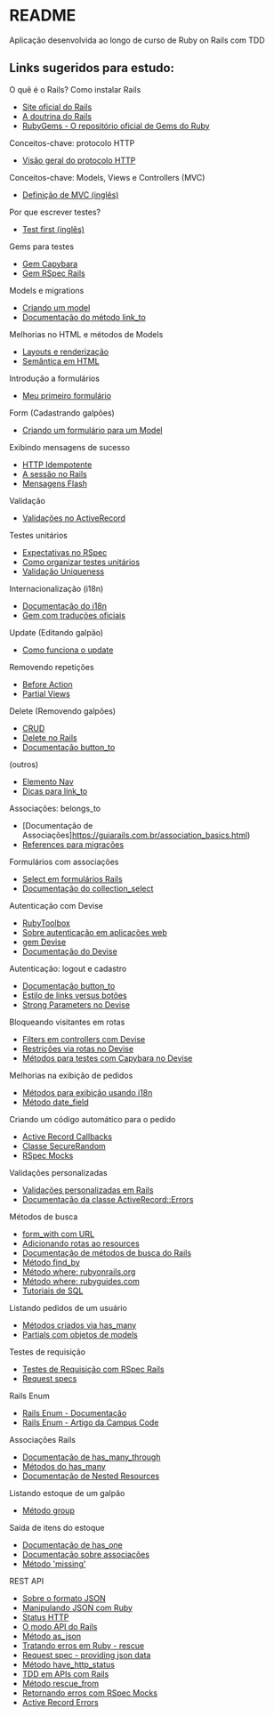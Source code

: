 # README

Aplicação desenvolvida ao longo de curso de Ruby on Rails com TDD

## Links sugeridos para estudo:

O quê é o Rails? Como instalar Rails
- [Site oficial do Rails](https://rubyonrails.org/)
- [A doutrina do Rails](https://rubyonrails.org/doctrine)
- [RubyGems - O repositório oficial de Gems do Ruby](https://rubygems.org/)

Conceitos-chave: protocolo HTTP
- [Visão geral do protocolo HTTP](https://developer.mozilla.org/pt-BR/docs/Web/HTTP/Overview)

Conceitos-chave: Models, Views e Controllers (MVC)
- [Definição de MVC (inglês)](https://developer.mozilla.org/en-US/docs/Glossary/MVC)

Por que escrever testes?
- [Test first (inglês)](http://www.extremeprogramming.org/rules/testfirst.html)

Gems para testes
- [Gem Capybara](https://github.com/teamcapybara/capybara)
- [Gem RSpec Rails](https://github.com/rspec/rspec-rails)

Models e migrations
- [Criando um model](https://guiarails.com.br/getting_started.html#mvc-e-voce-gerando-um-model)
- [Documentação do método link_to](https://api.rubyonrails.org/classes/ActionView/Helpers/UrlHelper.html#method-i-link_to)

Melhorias no HTML e métodos de Models
- [Layouts e renderização](https://guiarails.com.br/layouts_and_rendering.html)
- [Semântica em HTML](https://developer.mozilla.org/pt-BR/docs/Glossary/Semantics)

Introdução a formulários
- [Meu primeiro formulário](https://developer.mozilla.org/pt-BR/docs/Learn/Forms/Your_first_form)

Form (Cadastrando galpões)
- [Criando um formulário para um Model](https://guiarails.com.br/form_helpers.html#trabalhando-com-objetos-model)

Exibindo mensagens de sucesso
- [HTTP Idempotente](https://developer.mozilla.org/pt-BR/docs/Glossary/Idempotent)
- [A sessão no Rails](https://guiarails.com.br/action_controller_overview.html#sessao)
- [Mensagens Flash](https://guiarails.com.br/action_controller_overview.html#o-flash)

Validação
- [Validações no ActiveRecord](https://guiarails.com.br/active_record_validations.html)

Testes unitários
- [Expectativas no RSpec](https://github.com/rspec/rspec-expectations)
- [Como organizar testes unitários](https://www.betterspecs.org/#describe)
- [Validação Uniqueness](https://guides.rubyonrails.org/active_record_validations.html#uniqueness)

Internacionalização (i18n)
- [Documentação do i18n](https://guides.rubyonrails.org/i18n.html)
- [Gem com traduções oficiais](https://github.com/svenfuchs/rails-i18n)

Update (Editando galpão)
- [Como funciona o update](https://guiarails.com.br/active_record_basics.html#update)

Removendo repetições
- [Before Action](https://guides.rubyonrails.org/action_controller_overview.html#filters)
- [Partial Views](https://guides.rubyonrails.org/layouts_and_rendering.html#using-partials)

Delete (Removendo galpões)
- [CRUD](https://developer.mozilla.org/pt-BR/docs/Glossary/CRUD)
- [Delete no Rails](https://guides.rubyonrails.org/active_record_basics.html#delete)
- [Documentação button_to](https://api.rubyonrails.org/classes/ActionView/Helpers/UrlHelper.html#method-i-button_to)

(outros)
- [Elemento Nav](https://developer.mozilla.org/pt-BR/docs/Web/HTML/Element/nav)
- [Dicas para link_to](https://www.rubyguides.com/2019/05/rails-link_to-method/)

Associações: belongs_to
- [Documentação de Associações]https://guiarails.com.br/association_basics.html)
- [References para migrações](https://guides.rubyonrails.org/active_record_migrations.html#references)

Formulários com associações
- [Select em formulários Rails](https://guides.rubyonrails.org/form_helpers.html#making-select-boxes-with-ease)
- [Documentação do collection_select](https://api.rubyonrails.org/classes/ActionView/Helpers/FormOptionsHelper.html#method-i-collection_select)

Autenticação com Devise
- [RubyToolbox](https://www.ruby-toolbox.com/)
- [Sobre autenticação em aplicações web](https://github.com/heartcombo/devise)
- [gem Devise](https://github.com/heartcombo/devise)
- [Documentação do Devise](https://github.com/heartcombo/devise#getting-started)

Autenticação: logout e cadastro
- [Documentação button_to](https://api.rubyonrails.org/classes/ActionView/Helpers/UrlHelper.html#method-i-button_to)
- [Estilo de links versus botões](https://css-tricks.com/a-complete-guide-to-links-and-buttons/)
- [Strong Parameters no Devise](https://github.com/heartcombo/devise#strong-parameters)

Bloqueando visitantes em rotas
- [Filters em controllers com Devise](https://github.com/heartcombo/devise#controller-filters-and-helpers)
- [Restrições via rotas no Devise](https://github.com/heartcombo/devise/wiki/How-To:-Define-resource-actions-that-require-authentication-using-routes.rb)
- [Métodos para testes com Capybara no Devise](https://github.com/heartcombo/devise/wiki/How-To:-Test-with-Capybara)

Melhorias na exibição de pedidos
- [Métodos para exibição usando i18n](https://dev.to/risafj/the-basics-of-rails-i18n-translate-errors-models-and-attributes-84d#1)
- [Método date_field](https://edgeapi.rubyonrails.org/classes/ActionView/Helpers/FormHelper.html#method-i-date_field)

Criando um código automático para o pedido
- [Active Record Callbacks](https://guides.rubyonrails.org/active_record_callbacks.html)
- [Classe SecureRandom](https://ruby-doc.org/stdlib-2.7.0/libdoc/securerandom/rdoc/SecureRandom.html)
- [RSpec Mocks](https://github.com/rspec/rspec-mocks#method-stubs)

Validações personalizadas
- [Validações personalizadas em Rails](https://guides.rubyonrails.org/active_record_validations.html#performing-custom-validations)
- [Documentação da classe ActiveRecord::Errors](https://api.rubyonrails.org/classes/ActiveModel/Errors.html)

Métodos de busca
- [form_with com URL](https://guiarails.com.br/form_helpers.html#formulario-de-pesquisa-generica)
- [Adicionando rotas ao resources](https://guides.rubyonrails.org/routing.html#adding-more-restful-actions)
- [Documentação de métodos de busca do Rails](https://guiarails.com.br/active_record_querying.html#recuperando-objetos-do-banco-de-dados)
- [Método find_by](https://api.rubyonrails.org/v6.1.4/classes/ActiveRecord/FinderMethods.html#method-i-find_by)
- [Método where: rubyonrails.org](https://api.rubyonrails.org/v6.1.4/classes/ActiveRecord/QueryMethods.html#method-i-where)
- [Método where: rubyguides.com](https://www.rubyguides.com/2019/07/rails-where-method/)
- [Tutoriais de SQL](https://www.w3schools.com/sql/default.asp)

Listando pedidos de um usuário
- [Métodos criados via has_many](https://guiarails.com.br/association_basics.html#referencia-da-associacao-has-many)
- [Partials com objetos de models](https://guides.rubyonrails.org/layouts_and_rendering.html#rendering-collections)

Testes de requisição
- [Testes de Requisição com RSpec Rails](https://relishapp.com/rspec/rspec-rails/docs/request-specs/request-spec)
- [Request specs](https://rspec.info/features/6-0/rspec-rails/request-specs/request-spec/)

Rails Enum
- [Rails Enum - Documentação](https://api.rubyonrails.org/v5.1/classes/ActiveRecord/Enum.html)
- [Rails Enum - Artigo da Campus Code](https://www.campuscode.com.br/conteudos/ruby-on-rails-enum?_gl=1*1i9t5a7*_ga*OTA2MjM0Nzg3LjE2OTMzNDA5NDM.*_ga_BG1H65WPRG*MTcxNDA2ODE3MC4yOTkuMS4xNzE0MDY4MTcyLjAuMC4w)

Associações Rails
- [Documentação de has_many_through](https://guiarails.com.br/association_basics.html#a-associacao-has-many-through)
- [Métodos do has_many](https://guiarails.com.br/association_basics.html#metodos-adicionados-por-has-many)
- [Documentação de Nested Resources](https://guiarails.com.br/routing.html#nested-resources-recursos-aninhados)

Listando estoque de um galpão
- [Método group](https://guides.rubyonrails.org/active_record_querying.html#group)

Saída de itens do estoque
- [Documentação de has_one](https://guides.rubyonrails.org/association_basics.html#the-has-one-association)
- [Documentação sobre associações](https://api.rubyonrails.org/classes/ActiveRecord/Associations/ClassMethods.html)
- [Método 'missing'](https://api.rubyonrails.org/classes/ActiveRecord/QueryMethods/WhereChain.html#method-i-missing)

REST API
- [Sobre o formato JSON](https://developer.mozilla.org/pt-BR/docs/Web/JavaScript/Reference/Global_Objects/JSON)
- [Manipulando JSON com Ruby](https://ruby-doc.org/stdlib-3.0.0/libdoc/json/rdoc/JSON.html)
- [Status HTTP](https://developer.mozilla.org/pt-BR/docs/Web/HTTP/Status)
- [O modo API do Rails](https://guides.rubyonrails.org/api_app.html)
- [Método as_json](https://api.rubyonrails.org/v6.0.2.2/classes/ActiveModel/Serializers/JSON.html)
- [Tratando erros em Ruby - rescue](https://guru-sp.github.io/tutorial_ruby/excecoes.html)
- [Request spec - providing json data](https://rspec.info/features/6-0/rspec-rails/request-specs/request-spec/)
- [Método have_http_status](https://rspec.info/documentation/3.5/rspec-rails/RSpec/Rails/Matchers/HaveHttpStatus/GenericStatus.html)
- [TDD em APIs com Rails](https://www.campuscode.com.br/conteudos/ruby-on-rails-api-com-tdd?_gl=1*1vurava*_ga*OTA2MjM0Nzg3LjE2OTMzNDA5NDM.*_ga_BG1H65WPRG*MTcxNTAwOTA4OS4zNDAuMS4xNzE1MDExOTI1LjAuMC4w)
- [Método rescue_from](https://edgeapi.rubyonrails.org/classes/ActiveSupport/Rescuable/ClassMethods.html)
- [Retornando erros com RSpec Mocks](https://github.com/rspec/rspec-mocks#setting-responses)
- [Active Record Errors](https://api.rubyonrails.org/classes/ActiveRecord/ActiveRecordError.html)